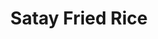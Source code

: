 ---
title: Satay Fried Rice
tags: ["dinner"]
imgFile: 'satay-fried-rice.jpg'
ingredients:
  - 1 egg, cooked thinly (like an omelette), then sliced
  - 2–3 cups pre-cooked rice (ideally day-old)
  - 1–2 tbsp peanut butter
  - 1–2 tbsp soy sauce
  - 1 tsp maple syrup (or to taste)
  - Chilli (fresh, flakes, or paste – to taste)
  - Juice of 1 lime
method:
  - Heat a little oil in a large frying pan or wok.
  - Add pre-cooked rice and stir-fry for a few minutes until heated through and starting to crisp.
  - Stir in peanut butter, soy sauce, maple syrup, and chilli. Mix until everything is evenly coated and fragrant.
  - Add the thinly sliced egg and stir through.
  - Finish with a good squeeze of lime juice just before serving.
  - Optional: Garnish with chopped peanuts, spring onion, or coriander.
---